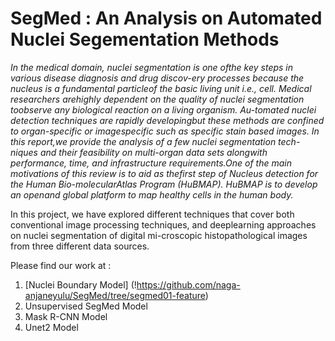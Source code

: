 # SegMed : An Analysis on Automated Nuclei Segementation Methods

*In  the  medical  domain,  nuclei  segmentation  is  one  ofthe key steps in various disease diagnosis and drug discov-ery processes because the nucleus is a fundamental particleof the basic living unit i.e., cell.  Medical researchers arehighly dependent on the quality of nuclei segmentation toobserve any biological reaction on a living organism.  Au-tomated nuclei detection techniques are rapidly developingbut these methods are confined to organ-specific or imagespecific such as specific stain based images.  In this report,we provide the analysis of a few nuclei segmentation tech-niques and their feasibility on multi-organ data sets alongwith  performance,  time,  and  infrastructure  requirements.One of the main motivations of this review is to aid as thefirst step of Nucleus detection for the Human Bio-molecularAtlas Program (HuBMAP). HuBMAP is to develop an openand global platform to map healthy cells in the human body.*

In this project, we have explored different techniques that cover both conventional image processing techniques, and deeplearning approaches on nuclei segmentation of digital mi-croscopic  histopathological  images  from  three  different data sources.

Please find our work at :

1. [Nuclei Boundary Model] (!https://github.com/naga-anjaneyulu/SegMed/tree/segmed01-feature)
2. Unsupervised SegMed Model
3. Mask R-CNN Model
4. Unet2 Model
